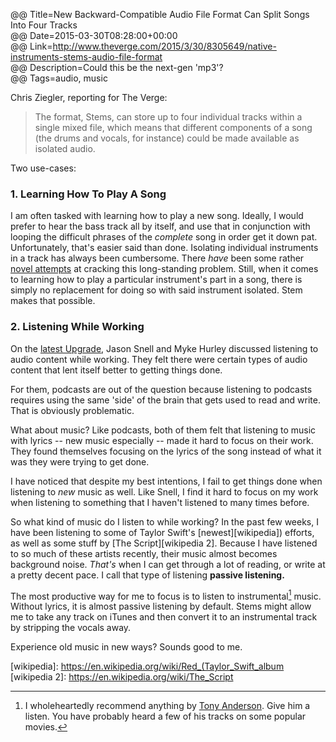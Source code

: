 @@ Title=New Backward-Compatible Audio File Format Can Split Songs Into Four Tracks   
@@ Date=2015-03-30T08:28:00+00:00  
@@ Link=http://www.theverge.com/2015/3/30/8305649/native-instruments-stems-audio-file-format  
@@ Description=Could this be the next-gen 'mp3'?  
@@ Tags=audio, music  

Chris Ziegler, reporting for The Verge:
>The format, Stems, can store up to four individual tracks within a single mixed file, which means that different components of a song (the drums and vocals, for instance) could be made available as isolated audio.

Two use-cases: 

### 1. Learning How To Play A Song

I am often tasked with learning how to play a new song. Ideally, I would prefer to hear the bass track all by itself, and use that in conjunction with looping the difficult phrases of the *complete* song in order get it down pat. Unfortunately, that's easier said than done. Isolating individual instruments in a track has always been cumbersome. There *have* been some rather [novel attempts][supermegaultragroovy] at cracking this long-standing problem. Still, when it comes to
learning how to play a particular instrument's part in a song, there is simply no replacement for doing so with said instrument isolated. Stem makes that possible. 

### 2. Listening While Working

On the [latest Upgrade][overcast], Jason Snell and Myke Hurley discussed listening to audio content while working. They felt there were certain types of audio content that lent itself better to getting things done. 

For them, podcasts are out of the question because listening to podcasts requires using the same 'side' of the brain that gets used to read and write. That is obviously problematic. 

What about music? Like podcasts, both of them felt that listening to music with lyrics -- new music especially -- made it hard to focus on their work. They found themselves focusing on the lyrics of the song instead of what it was they were trying to get done. 

I have noticed that despite my best intentions, I fail to get things done when listening to *new* music as well. Like Snell, I find it hard to focus on my work when listening to something that I haven't listened to many times before. 

So what kind of music do I listen to while working? In the past few weeks, I have been listening to some of Taylor Swift's [newest][wikipedia]) efforts, as well as some stuff by [The Script][wikipedia 2]. Because I have listened to so much of these artists recently, their music almost becomes background noise. *That's* when I can get through a lot of reading, or write at a pretty decent pace. I call that  type of listening **passive listening.**

The most productive way for me to focus is to listen to instrumental[^ta] music. Without lyrics, it is almost passive listening by default. Stems might allow me to take any track on iTunes and then convert it to an instrumental track by stripping the vocals away.

Experience old music in new ways? Sounds good to me.

[^ta]: I wholeheartedly recommend anything by [Tony Anderson](tonyandersonmusic.com). Give him a listen. You have probably heard a few of his tracks on some popular movies. 

[overcast]: https://overcast.fm/podcasts/episode/244136647097993?t=1410
[supermegaultragroovy]: http://supermegaultragroovy.com/products/capo/
[wikipedia]: https://en.wikipedia.org/wiki/Red_(Taylor_Swift_album
[wikipedia 2]: https://en.wikipedia.org/wiki/The_Script